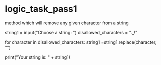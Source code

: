 # logic_task_pass1
method which will remove any given character from a string 

string1 = input("Choose a string: ")
disallowed_characters = "._!"

for character in disallowed_characters:
	string1 =string1.replace(character, "")

print("Your string is: " + string1)
